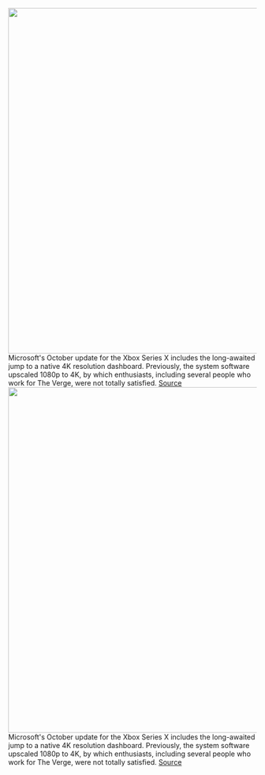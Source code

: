 <img src='https://cdn.vox-cdn.com/thumbor/oLXlbMwGk0aBsi_FIoSBqvErhgI=/0x0:2040x1360/1200x800/filters:focal(857x517:1183x843)/cdn.vox-cdn.com/uploads/chorus_image/image/70027909/vpavic_201103_4275_0163.0.jpg' width='700px' /><br/>
Microsoft's October update for the Xbox Series X includes the long-awaited jump to a native 4K resolution dashboard. Previously, the system software upscaled 1080p to 4K, by which enthusiasts, including several people who work for The Verge, were not totally satisfied.
<a href='https://www.theverge.com/2021/10/21/22738994/xbox-series-x-s-dashboard-native-4k-brightness-night-mode-quick-settings-update'> Source <a/><img src='https://cdn.vox-cdn.com/thumbor/oLXlbMwGk0aBsi_FIoSBqvErhgI=/0x0:2040x1360/1200x800/filters:focal(857x517:1183x843)/cdn.vox-cdn.com/uploads/chorus_image/image/70027909/vpavic_201103_4275_0163.0.jpg' width='700px' /><br/>
Microsoft's October update for the Xbox Series X includes the long-awaited jump to a native 4K resolution dashboard. Previously, the system software upscaled 1080p to 4K, by which enthusiasts, including several people who work for The Verge, were not totally satisfied.
<a href='https://www.theverge.com/2021/10/21/22738994/xbox-series-x-s-dashboard-native-4k-brightness-night-mode-quick-settings-update'> Source <a/>